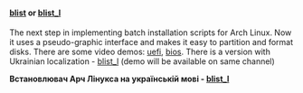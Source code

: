 #### [blist](blist) or [blist_l](blist_l)
The next step in implementing batch installation scripts for Arch Linux. Now it uses a pseudo-graphic interface and makes it easy to partition and format disks.
There are some video demos: [uefi](https://www.youtube.com/watch?v=tlfbd5tCG6Y), [bios](https://www.youtube.com/watch?v=EZk5_hIgQIg). There is a version with Ukrainian localization - [blist_l](blist_l) (demo will be available on same channel)

**Встановлювач Арч Лінукса на українській мові - [blist_l](blist_l)**
